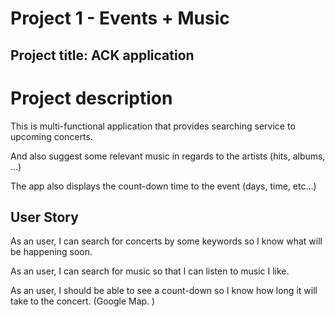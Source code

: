# Project 1 - Events + Music

## Project title: ACK application

# Project description

This is  multi-functional application that provides searching service to upcoming concerts.

And also suggest some relevant music in regards to the artists (hits, albums, ...)

The app also displays the count-down time to the event (days, time, etc...)

## User Story
As an user, I can search for concerts by some keywords so I know what will be happening soon. 


As an user, I can search for music so that I can listen to music I like. 

As an user, I should be able to see a count-down so I know how long it will take to the concert. (Google Map. )